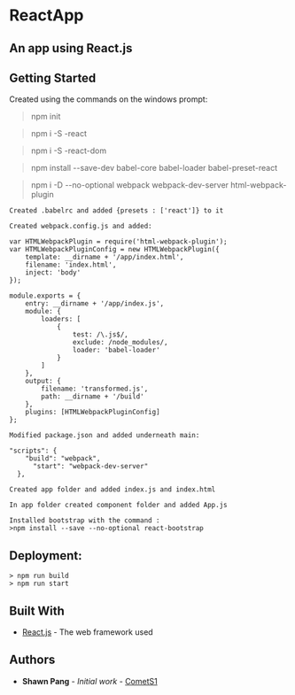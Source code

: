 # ReactApp
An app using React.js
---
## Getting Started

Created using the commands on the windows prompt:
> npm init

> npm i -S -react

> npm i -S -react-dom

> npm install --save-dev babel-core babel-loader babel-preset-react

> npm i -D --no-optional webpack webpack-dev-server html-webpack-plugin

```
Created .babelrc and added {presets : ['react']} to it
```

```
Created webpack.config.js and added:
```
```
var HTMLWebpackPlugin = require('html-webpack-plugin');
var HTMLWebpackPluginConfig = new HTMLWebpackPlugin({
	template: __dirname + '/app/index.html',
	filename: 'index.html',
	inject: 'body'
});

module.exports = {
	entry: __dirname + '/app/index.js',
	module: {
		loaders: [
			{
				test: /\.js$/,
				exclude: /node_modules/,
				loader: 'babel-loader'
			}
		]
	},
	output: {
		filename: 'transformed.js',
		path: __dirname + '/build'
	},
	plugins: [HTMLWebpackPluginConfig]
};
```

```
Modified package.json and added underneath main:
```
```
"scripts": {
    "build": "webpack",
	  "start": "webpack-dev-server"
  },
```
```
Created app folder and added index.js and index.html
```
```
In app folder created component folder and added App.js
```

```
Installed bootstrap with the command :
>npm install --save --no-optional react-bootstrap
```

## Deployment: 
```
> npm run build
> npm run start
```
## Built With

* [React.js](https://facebook.github.io/react/) - The web framework used

## Authors

* **Shawn Pang** - *Initial work* - [CometS1](https://github.com/CometS1)
